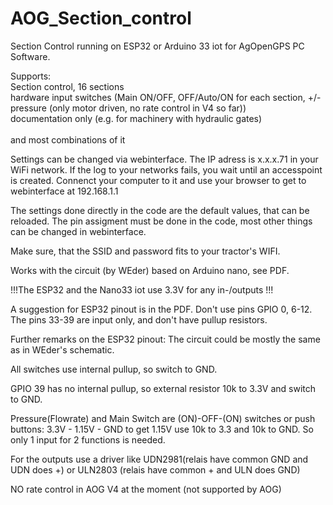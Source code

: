 # AOG_Section_control

Section Control running on ESP32 or Arduino 33 iot for AgOpenGPS PC Software.

Supports: <br>Section control, 16 sections
          <br>hardware input switches (Main ON/OFF, OFF/Auto/ON for each section, +/- pressure (only motor driven, no rate control in V4 so far))
          <br>documentation only (e.g. for machinery with hydraulic gates)
   <br>       
and most combinations of it

Settings can be changed via webinterface. The IP adress is x.x.x.71 in your WiFi network. If the log to your networks fails, you wait until an accesspoint is created. Connenct your computer to it and use your browser to get to webinterface at 192.168.1.1

The settings done directly in the code are the default values, that can be reloaded. The pin assigment must be done in the code, most other things can be changed in webinterface.

Make sure, that the SSID and password fits to your tractor's WIFI.

Works with the circuit (by WEder) based on Arduino nano, see PDF.

!!!The ESP32 and the Nano33 iot use 3.3V for any in-/outputs !!!

A suggestion for ESP32 pinout is in the PDF. Don't use pins GPIO 0, 6-12. The pins 33-39 are input only, and don't have pullup resistors.

Further remarks on the ESP32 pinout:
The circuit could be mostly the same as in WEder's schematic.

All switches use internal pullup, so switch to GND.

GPIO 39 has no internal pullup, so external resistor 10k to 3.3V and switch to GND.

Pressure(Flowrate) and Main Switch are (ON)-OFF-(ON) switches or push buttons: 3.3V - 1.15V - GND to get 1.15V use 10k to 3.3 and 10k to GND. So only 1 input for 2 functions is needed.

For the outputs use a driver like UDN2981(relais have common GND and UDN does +) or ULN2803 (relais have common + and ULN does GND) 


NO rate control in AOG V4 at the moment (not supported by AOG)
